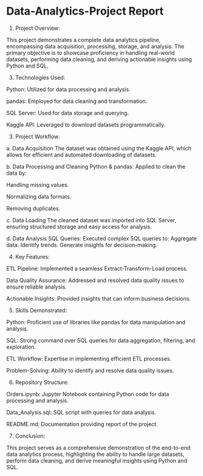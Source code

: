 # Data-Analytics-Project Report
1. Project Overview:
 
This project demonstrates a complete data analytics pipeline, encompassing data acquisition, processing, storage, and analysis. The primary objective is to showcase proficiency in handling real-world datasets, performing data cleaning, and deriving actionable insights using Python and SQL.

3. Technologies Used:
   
Python: Utilized for data processing and analysis.

pandas: Employed for data cleaning and transformation.

SQL Server: Used for data storage and querying.

Kaggle API: Leveraged to download datasets programmatically.

3. Project Workflow:
   
a. Data Acquisition
The dataset was obtained using the Kaggle API, which allows for efficient and automated downloading of datasets.

b. Data Processing and Cleaning
Python & pandas: Applied to clean the data by:

Handling missing values.

Normalizing data formats.

Removing duplicates.

c. Data Loading
The cleaned dataset was imported into SQL Server, ensuring structured storage and easy access for analysis.

d. Data Analysis
SQL Queries: Executed complex SQL queries to:
Aggregate data.
Identify trends.
Generate insights for decision-making.

4. Key Features:
   
ETL Pipeline: Implemented a seamless Extract-Transform-Load process.

Data Quality Assurance: Addressed and resolved data quality issues to ensure reliable analysis.

Actionable Insights: Provided insights that can inform business decisions.

5. Skills Demonstrated:
   
Python: Proficient use of libraries like pandas for data manipulation and analysis.

SQL: Strong command over SQL queries for data aggregation, filtering, and exploration.

ETL Workflow: Expertise in implementing efficient ETL processes.

Problem-Solving: Ability to identify and resolve data quality issues.

6. Repository Structure:
 
Orders.ipynb: Jupyter Notebook containing Python code for data processing and analysis.

Data_Analysis.sql: SQL script with queries for data analysis.

README.md: Documentation providing report of the project.

7. Conclusion:
   
This project serves as a comprehensive demonstration of the end-to-end data analytics process, highlighting the ability to handle large datasets, perform data cleaning, and derive meaningful insights using Python and SQL.
